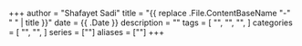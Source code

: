+++
author = "Shafayet Sadi"
title = "{{ replace .File.ContentBaseName "-" " " | title }}"
date = {{ .Date }}
description = ""
tags = [
    "",
    "",
    "",
]
categories = [
    "",
    "",
]
series = [""]
aliases = [""]
+++